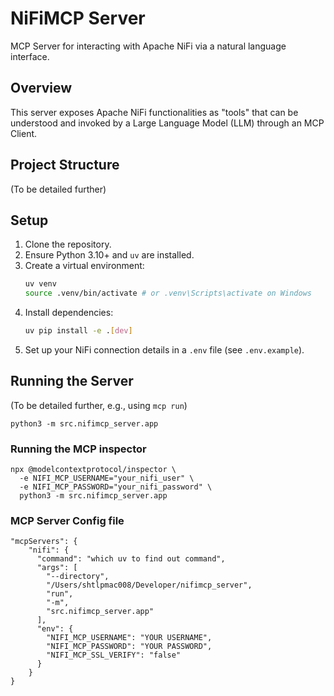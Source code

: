 # NiFiMCP Server

MCP Server for interacting with Apache NiFi via a natural language interface.

## Overview

This server exposes Apache NiFi functionalities as "tools" that can be understood and invoked by a Large Language Model (LLM) through an MCP Client.

## Project Structure

(To be detailed further)

## Setup

1.  Clone the repository.
2.  Ensure Python 3.10+ and `uv` are installed.
3.  Create a virtual environment:
    ```bash
    uv venv
    source .venv/bin/activate # or .venv\Scripts\activate on Windows
    ```
4.  Install dependencies:
    ```bash
    uv pip install -e .[dev]
    ```
5.  Set up your NiFi connection details in a `.env` file (see `.env.example`).

## Running the Server

(To be detailed further, e.g., using `mcp run`)
```
python3 -m src.nifimcp_server.app
```

### Running the MCP inspector
```
npx @modelcontextprotocol/inspector \
  -e NIFI_MCP_USERNAME="your_nifi_user" \
  -e NIFI_MCP_PASSWORD="your_nifi_password" \
  python3 -m src.nifimcp_server.app
```

### MCP Server Config file
```
"mcpServers": {
    "nifi": {
      "command": "which uv to find out command",
      "args": [
        "--directory",
        "/Users/shtlpmac008/Developer/nifimcp_server",
        "run",
        "-m",
        "src.nifimcp_server.app"
      ],
      "env": {
        "NIFI_MCP_USERNAME": "YOUR USERNAME",
        "NIFI_MCP_PASSWORD": "YOUR PASSWORD",
        "NIFI_MCP_SSL_VERIFY": "false"
      }
    }
}
```